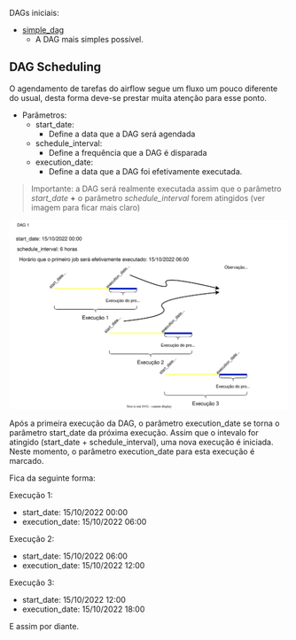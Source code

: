 DAGs iniciais:

- [simple_dag](./dags/simple_dag.py)
  - A DAG mais simples possível.

## DAG Scheduling

O agendamento de tarefas do airflow segue um fluxo um pouco diferente do usual, desta forma deve-se prestar muita atenção para esse ponto.

  - Parâmetros:
    - start_date:
      - Define a data que a DAG será agendada
    - schedule_interval:
      - Define a frequência que a DAG é disparada
    - execution_date:
      - Define a data que a DAG foi efetivamente executada.

> Importante: a DAG será realmente executada assim que o parâmetro *start_date* **+** o parâmetro *schedule_interval* forem atingidos (ver imagem para ficar mais claro)

<img src="img/Scheduling.svg">

Após a primeira execução da DAG, o parâmetro execution_date se torna o parâmetro start_date da próxima execução. Assim que o intevalo for atingido (start_date + schedule_interval), uma nova execução é iniciada. Neste momento, o parâmetro execution_date para esta execução é marcado.

Fica da seguinte forma:

Execução 1:
  - start_date: 15/10/2022 00:00
  - execution_date: 15/10/2022 06:00

Execução 2:
  - start_date: 15/10/2022 06:00
  - execution_date: 15/10/2022 12:00
  
Execução 3:
  - start_date: 15/10/2022 12:00
  - execution_date: 15/10/2022 18:00

E assim por diante.

